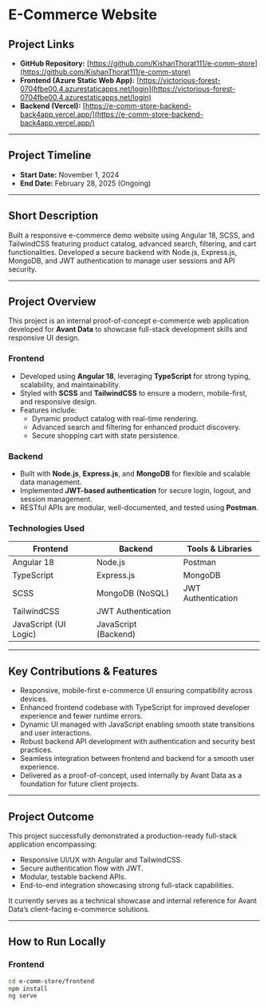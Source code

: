 # E-Commerce Website

## Project Links

- **GitHub Repository:** [https://github.com/KishanThorat111/e-comm-store](https://github.com/KishanThorat111/e-comm-store)  
- **Frontend (Azure Static Web App):** [https://victorious-forest-0704fbe00.4.azurestaticapps.net/login](https://victorious-forest-0704fbe00.4.azurestaticapps.net/login)  
- **Backend (Vercel):** [https://e-comm-store-backend-back4app.vercel.app/](https://e-comm-store-backend-back4app.vercel.app/)

---

## Project Timeline

- **Start Date:** November 1, 2024  
- **End Date:** February 28, 2025 (Ongoing)

---

## Short Description

Built a responsive e-commerce demo website using Angular 18, SCSS, and TailwindCSS featuring product catalog, advanced search, filtering, and cart functionalities. Developed a secure backend with Node.js, Express.js, MongoDB, and JWT authentication to manage user sessions and API security.

---

## Project Overview

This project is an internal proof-of-concept e-commerce web application developed for **Avant Data** to showcase full-stack development skills and responsive UI design. 

### Frontend

- Developed using **Angular 18**, leveraging **TypeScript** for strong typing, scalability, and maintainability.
- Styled with **SCSS** and **TailwindCSS** to ensure a modern, mobile-first, and responsive design.
- Features include:
  - Dynamic product catalog with real-time rendering.
  - Advanced search and filtering for enhanced product discovery.
  - Secure shopping cart with state persistence.

### Backend

- Built with **Node.js**, **Express.js**, and **MongoDB** for flexible and scalable data management.
- Implemented **JWT-based authentication** for secure login, logout, and session management.
- RESTful APIs are modular, well-documented, and tested using **Postman**.

### Technologies Used

| Frontend               | Backend                 | Tools & Libraries     |
|------------------------|-------------------------|----------------------|
| Angular 18             | Node.js                 | Postman              |
| TypeScript             | Express.js              | MongoDB              |
| SCSS                   | MongoDB (NoSQL)         | JWT Authentication   |
| TailwindCSS            | JWT Authentication      |                      |
| JavaScript (UI Logic)  | JavaScript (Backend)    |                      |

---

## Key Contributions & Features

- Responsive, mobile-first e-commerce UI ensuring compatibility across devices.
- Enhanced frontend codebase with TypeScript for improved developer experience and fewer runtime errors.
- Dynamic UI managed with JavaScript enabling smooth state transitions and user interactions.
- Robust backend API development with authentication and security best practices.
- Seamless integration between frontend and backend for a smooth user experience.
- Delivered as a proof-of-concept, used internally by Avant Data as a foundation for future client projects.

---

## Project Outcome

This project successfully demonstrated a production-ready full-stack application encompassing:

- Responsive UI/UX with Angular and TailwindCSS.
- Secure authentication flow with JWT.
- Modular, testable backend APIs.
- End-to-end integration showcasing strong full-stack capabilities.

It currently serves as a technical showcase and internal reference for Avant Data’s client-facing e-commerce solutions.

---

## How to Run Locally

### Frontend

```bash
cd e-comm-store/frontend
npm install
ng serve
